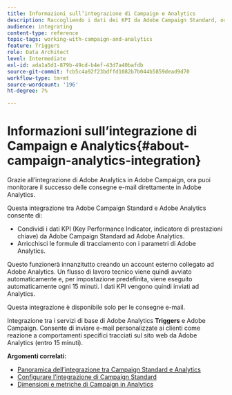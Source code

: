 ```yaml
---
title: Informazioni sull’integrazione di Campaign e Analytics
description: Raccogliendo i dati dei KPI da Adobe Campaign Standard, ora puoi condividere i dati della campagna con Adobe Analytics per misurare le metriche di e-mail marketing da Adobe Campaign.
audience: integrating
content-type: reference
topic-tags: working-with-campaign-and-analytics
feature: Triggers
role: Data Architect
level: Intermediate
exl-id: ada1a5d1-879b-49cd-b4ef-43d7a40bafdb
source-git-commit: fcb5c4a92f23bdffd1082b7b044b5859dead9d70
workflow-type: tm+mt
source-wordcount: '196'
ht-degree: 7%

---
```


# Informazioni sull’integrazione di Campaign e Analytics{#about-campaign-analytics-integration}

Grazie all’integrazione di Adobe Analytics in Adobe Campaign, ora puoi monitorare il successo delle consegne e-mail direttamente in Adobe Analytics.

Questa integrazione tra Adobe Campaign Standard e Adobe Analytics consente di:

* Condividi i dati KPI (Key Performance Indicator, indicatore di prestazioni chiave) da Adobe Campaign Standard ad Adobe Analytics.
* Arricchisci le formule di tracciamento con i parametri di Adobe Analytics.

Questo funzionerà innanzitutto creando un account esterno collegato ad Adobe Analytics. Un flusso di lavoro tecnico viene quindi avviato automaticamente e, per impostazione predefinita, viene eseguito automaticamente ogni 15 minuti. I dati KPI vengono quindi inviati ad Analytics.

Questa integrazione è disponibile solo per le consegne e-mail.

Integrazione tra i servizi di base di Adobe Analytics **Triggers** e Adobe Campaign. Consente di inviare e-mail personalizzate ai clienti come reazione a comportamenti specifici tracciati sul sito web da Adobe Analytics (entro 15 minuti).

**Argomenti correlati:**

* [Panoramica dell’integrazione tra Campaign Standard e Analytics](https://experienceleague.adobe.com/docs/analytics/integration/adobe-campaign.html)
* [Configurare l’integrazione di Campaign Standard](https://experienceleague.adobe.com/docs/campaign-standard/using/integrating-with-adobe-cloud/working-with-campaign-and-analytics/configure-campaign-analytics-integration.html)
* [Dimensioni e metriche di Campaign in Analytics](../../integrating/using/campaign-dimensions-and-metrics-in-analytics.md)
